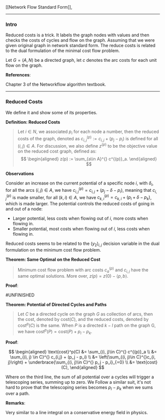 [[Network Flow Standard Form]], 

---
### **Intro**

Reduced costs is a trick. It labels the graph nodes with values and then checks the costs of cycles and flow on the graph. Assuming that we were given original graph in network standard form. The reduce costs is related to the dual formulation of the minimal cost flow problem. 

Let $G = (A, N)$ be a directed graph, let $c$ denotes the arc costs for each unit flow on the graph. 


**References**:

Chapter 3 of the Networkflow algorithm textbook. 

---
### **Reduced Costs**

We define it and show some of its properties. 

**Definition: Reduced Costs**

> Let $i\in N$, we associated $p_i$ for each node a number, then the reduced costs of the graph, denoted as $c^{(p)}_{i, j} := c_{i, j} + (p_j - p_i)$ is defined for all $(i, j)\in A$. For discussion, we also define $z^{(p)}$ to be the objective value on the reduced cost graph, defined as: 
> $$
> \begin{aligned}
>     z(p) := \sum_{a\in A}^{} c^{(p)}_a. 
> \end{aligned}
> $$

**Observations**

Consider an increase on the current potential of a specific node $i$, with $\delta_i$, for all the arcs $(i, j)\in A$, we have $c^{(p)}_{i, j} = c_{i, j} + (p_j - \delta - p_i)$, meaning that $c^{(p)}_{i, j}$ is made smaller, for all $(k, i)\in A$, we have $c^{(p)}_{k, i} = c_{k, i} + (p_i + \delta - p_k)$, which is made larger. The potential controls the reduced costs of going in and out of a node: 

- Larger potential, less costs when flowing out of $i$, more costs when flowing in. 
- Smaller potential, most costs when flowing out of $i$, less costs when flowing in.

Reduced costs seems to be related to the $(y_2)_{i,j}$ decision variable in the dual formulation on the minimum cost flow problem. 


**Theorem: Same Optimal on the Reduced Cost**

> Minimum cost flow problem with arc costs $c^{(p)}_a$ and $c_{i,j}$ have the same optimal solutions. More over, $z(p) = z(0) - \langle p, b\rangle$. 


**Proof**: 

#UNFINISHED


**Theorem: Potential of Directed Cycles and Paths**

> Let $C$ be a directed cycle on the graph $G$ as collection of arcs, then the cost, denoted by $\text{cost}(C)$, and the reduced costs, denoted by $\text{cost}^p(C)$ is the same. When $P$ is a directed $k-l$ path on the graph G, we have $\text{cost}^p(P) = \text{cost}(P) + p_l - p_k$. 

**Proof**: 

$$
\begin{aligned}
    \text{cost}^p(C) &= \sum_{(i, j)\in C}^{}
        c^{(p)}_a 
        \\
    &= \sum_{(i, j) \in C}^{}
        c_{i,j} + (p_j - p_i)
    \\
    &= \left(\sum_{(i, j)\in C}^{}c_{i, j}\right) + 
    \underbrace{\sum_{(i, j)\in C}^{} p_j - p_i}_{=0}
    \\
    &= \text{cost}(C), 
\end{aligned}
$$

Where on the third line, the sum of all potential over a cycles will trigger a telescoping series, summing up to zero. We Follow a similar suit, it's not hard to prove that the telescoping series becomes $p_l - p_k$ when we sums over a path. 

**Remarks**: 

Very similar to a line integral on a conservative energy field in physics. 

